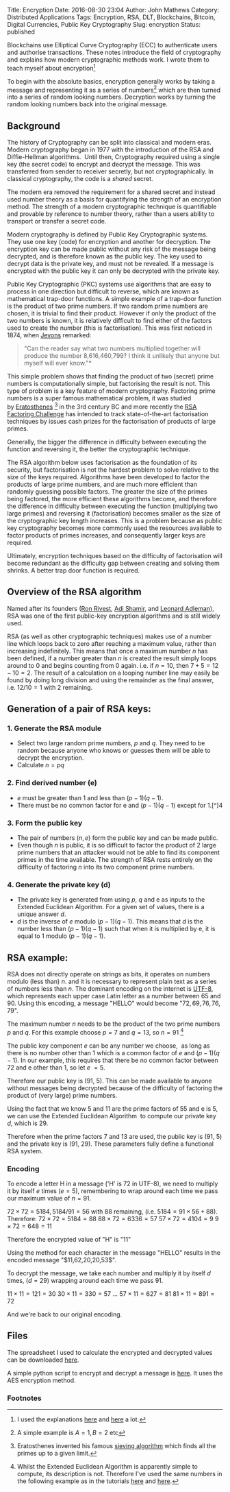 Title: Encryption
Date: 2016-08-30 23:04
Author: John Mathews
Category: Distributed Applications
Tags: Encryption, RSA, DLT, Blockchains, Bitcoin, Digital Currencies, Public Key Cryptography 
Slug: encryption
Status: published

Blockchains use Elliptical Curve Cryptography (ECC) to authenticate users and authorise transactions. These notes introduce the field of cryptography and explains how modern cryptographic methods work. I wrote them to teach myself about encryption[^1] 

To begin with the absolute basics, encryption generally works by taking a message and representing it as a series of numbers[^2] which are then turned into a series of random looking numbers. Decryption works by turning the random looking numbers back into the original message.

## Background
The history of Cryptography can be split into classical and modern eras. Modern cryptography began in 1977 with the introduction of the RSA and Diffie-Hellman algorithms.  Until then, Cryptography required using a single key (the secret code) to encrypt and decrypt the message. This was transferred from sender to receiver secretly, but not cryptographically. In classical cryptography, the code is a *shared*
secret.

The modern era removed the requirement for a shared secret and instead used number theory as a basis for quantifying the strength of an encryption method. The strength of a modern cryptographic technique is quantifiable and provable by reference to number theory, rather than a users ability to transport or transfer a secret code.

Modern cryptography is defined by Public Key Cryptographic systems. They use one key (code) for encryption and another for decryption. The encryption key can be made public without any risk of the message being decrypted, and is therefore known as the public key. The key used to decrypt data is the private key, and must not be revealed. If a message is encrypted with the public key it can only be decrypted with the private key.

Public Key Cryptographic (PKC) systems use algorithms that are easy to process in one direction but difficult to reverse, which are known as mathematical trap-door functions. A simple example of a trap-door function is the product of two prime numbers. If two random prime numbers are chosen, it is trivial to find their product. However if only the product of the two numbers is known, it is relatively difficult to find either of the factors used to create the number (this is factorisation). This was first noticed in 1874, when [Jevons](https://en.wikipedia.org/wiki/William_Stanley_Jevons#Jevons.27_number) remarked:

> "Can the reader say what two numbers multiplied together will produce the number 8,616,460,799? I think it unlikely that anyone but myself will ever know."*

This simple problem shows that finding the product of two (secret) prime numbers is computationally simple, but factorising the result is not. This type of problem is a key feature of modern cryptography. Factoring prime numbers is a super famous mathematical problem, it was studied by [Eratosthenes](https://en.wikipedia.org/wiki/Eratosthenes) [^3] in the 3rd century BC and more recently the [RSA Factoring Challenge](https://en.wikipedia.org/wiki/RSA_Factoring_Challenge) has intended to track state-of-the-art factorisation techniques by issues cash prizes for the factorisation of products of large primes.

Generally, the bigger the difference in difficulty between executing the function and reversing it, the better the cryptographic technique.

The RSA algorithm below uses factorisation as the foundation of its security, but factorisation is not the hardest problem to solve relative to the size of the keys required. Algorithms have been developed to factor the products of large prime numbers, and are much more efficient than randomly guessing possible factors. The greater the size of the primes being factored, the more efficient these algorithms become, and therefore the difference in difficulty between executing the function (multiplying two large primes) and reversing it (factorisation) becomes smaller as the size of the cryptographic key length increases. This is a problem because as public key cryptography becomes more commonly used the resources available to factor products of primes increases, and consequently larger keys are required.

Ultimately, encryption techniques based on the difficulty of factorisation will become redundant as the difficulty gap between creating and solving them shrinks. A better trap door function is required.

## Overview of the RSA algorithm
Named after its founders ([Ron Rivest](https://en.wikipedia.org/wiki/Ron_Rivest "Ron Rivest"), [Adi Shamir](https://en.wikipedia.org/wiki/Adi_Shamir "Adi Shamir"), and [Leonard Adleman](https://en.wikipedia.org/wiki/Leonard_Adleman "Leonard ")), RSA was one of the first public-key encryption algorithms and is still widely used. 

RSA (as well as other cryptographic techniques) makes use of a number line which loops back to zero after reaching a maximum value, rather than increasing indefinitely. This means that once a maximum number $n$ has been defined, if a number greater than $n$ is created the result simply loops around to 0 and begins counting from 0 again. i.e. if $n = 10$, then $7 + 5 = 12 - 10 = 2$. The result of a calculation on a looping number line may easily be found by doing long division and using the remainder as the final answer, i.e. $12 / 10 = 1$ with $2$ remaining.

## Generation of a pair of RSA keys:
### 1. Generate the RSA module

- Select two large random prime numbers, $p$ and $q$. They need to be random because anyone who knows or guesses them will be able to decrypt the encryption.
- Calculate $n = pq$

### 2. Find derived number (e)
- *e* must be greater than 1 and less than $( p - 1)( q - 1)$.
- There must be no common factor for e and $( p - 1)( q - 1)$ except for 1.[^]4 

### 3. Form the public key
- The pair of numbers $(n, e)$ form the public key and can be made public.
- Even though $n$ is public, it is so difficult to factor the product of 2 large prime numbers that an attacker would not be able to find its component primes in the time available. The strength of RSA rests entirely on the difficulty of factoring $n$ into its two component prime numbers.

### 4. Generate the private key (d)
- The private key is generated from using $p$, $q$ and e as inputs to the Extended Euclidean Algorithm. For a given set of values, there is a unique answer $d$.
- $d$ is the inverse of $e$ modulo $( p - 1)( q - 1 )$. This means that $d$ is the number less than $( p - 1 ) ( q - 1 )$ such that when it is multiplied by e, it is equal to $1$ modulo $( p - 1 ) ( q - 1 )$.

## RSA example:
RSA does not directly operate on strings as bits, it operates on numbers modulo (less than) $n$. and it is necessary to represent plain text as a series of numbers less than $n$. The dominant encoding on the internet is [UTF-8](https://en.wikipedia.org/wiki/UTF-8), which represents each upper case Latin letter as a number between 65 and 90. Using this encoding, a message "HELLO" would become "$72, 69, 76, 76, 79$".

The maximum number $n$ needs to be the product of the two prime numbers $p$ and $q$. For this example choose $p = 7$ and $q = 13$, so $n  = 91$  [^5]

The public key component *e* can be any number we choose,  as long as there is no number other than 1 which is a common factor of *e* and $( p - 1 ) ( q - 1 )$. In our example, this requires that there be no common factor between 72 and e other than 1, so let *e* $= 5$.

Therefore our public key is (91, 5). This can be made available to anyone without messages being decrypted because of the difficulty of factoring the product of (very large) prime numbers.

Using the fact that we know 5 and 11 are the prime factors of 55 and e is 5, we can use the Extended Euclidean Algorithm  to compute our private key $d$, which is 29.

Therefore when the prime factors 7 and 13 are used, the public key is (91, 5) and the private key is (91, 29). These parameters fully define a functional RSA system.

### Encoding
To encode a letter H in a message ('H' is $72$ in UTF-8), we need to multiply it by itself $e$ times ($e = 5$), remembering to wrap around each time we pass our maximum value of $n = 91$.

$72 \times 72 = 5184, 5184 / 91 = 56$ with $88$ remaining, (i.e. $5184 = 91 \times 56 + 88$). Therefore:
$72 \times 72 = 5184 = 88$
$88 \times 72 = 6336 = 57$
$57 \times 72 = 4104 = 9$
$9 \times 72 = 648 = 11$

Therefore the encrypted value of "H" is "$11$"

Using the method for each character in the message "HELLO" results in the encoded message "\$11,62,20,20,53\$".

To decrypt the message, we take each number and multiply it by itself $d$ times, ($d=29$) wrapping around each time we pass $91$.

$11 \times 11 = 121 = 30$
$30 \times 11 = 330 = 57$
...
$57 \times 11 = 627 = 81$
$81 \times 11 = 891 = 72$

And we're back to our original encoding.

## Files
The spreadsheet I used to calculate the encrypted and decrypted values can be downloaded [here]({attach}/documents/RSA-Example.xlsx).

A simple python script to encrypt and decrypt a message is [here]({attach}/documents/AES_Example.py). It uses the AES encryption method.

### Footnotes
[^1]: I used the explanations [here](http://www.tutorialspoint.com/cryptography/public_key_encryption.htm) and [here](https://blog.cloudflare.com/a-relatively-easy-to-understand-primer-on-elliptic-curve-cryptography/) a lot.
[^2]: A simple example is $A=1, B=2$ etc
[^3]: Eratosthenes invented his famous [sieving algorithm](https://en.wikipedia.org/wiki/Sieve_of_Eratosthenes) which finds all the primes up to a given limit.
[^5]: Whilst the Extended Euclidean Algorithm is apparently simple to compute, its description is not. Therefore I've used the same numbers in the following example as in the tutorials [here](http://www.tutorialspoint.com/cryptography/public_key_encryption.htm) and [here](http://arstechnica.com/security/2013/10/a-relatively-easy-to-understand-primer-on-elliptic-curve-cryptography/).
[^4]: If this is the case then e and ( p - 1) ( q - 1 ) are called "coprime"